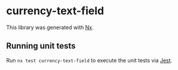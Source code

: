 # currency-text-field

This library was generated with [Nx](https://nx.dev).

## Running unit tests

Run `nx test currency-text-field` to execute the unit tests via [Jest](https://jestjs.io).
